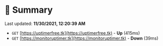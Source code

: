 # 📖 Summary
Last updated: **11/30/2021, 12:20:39 AM**

- `GET` [https://uptimerfree.tk](https://uptimerfree.tk) - **Up** (415ms)
- `GET` [https://monitoruptimer.tk](https://monitoruptimer.tk) - **Down** (39ms)
